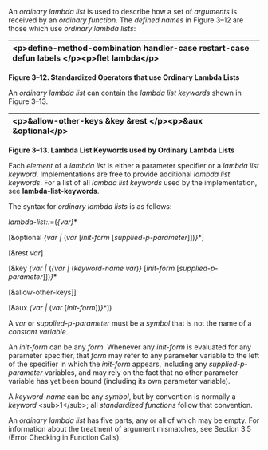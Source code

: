  

An *ordinary lambda list* is used to describe how a set of *arguments* is received by an *ordinary function*. The *defined names* in Figure 3–12 are those which use *ordinary lambda lists*:  



|&#60;p&#62;**define-method-combination handler-case restart-case defun labels** &#60;/p&#62;&#60;p&#62;**flet lambda**&#60;/p&#62;|
| :- |


**Figure 3–12. Standardized Operators that use Ordinary Lambda Lists** 

An *ordinary lambda list* can contain the *lambda list keywords* shown in Figure 3–13. 

|&#60;p&#62;**&allow-other-keys &key &rest** &#60;/p&#62;&#60;p&#62;**&aux &optional**&#60;/p&#62;|
| :- |


**Figure 3–13. Lambda List Keywords used by Ordinary Lambda Lists** 

Each *element* of a *lambda list* is either a parameter specifier or a *lambda list keyword*. Implementations are free to provide additional *lambda list keywords*. For a list of all *lambda list keywords* used by the implementation, see **lambda-list-keywords**. 

The syntax for *ordinary lambda lists* is as follows: 

*lambda-list::*=(*&#123;var&#125;*\* 

[&optional *&#123;var |* (*var* [*init-form* [*supplied-p-parameter*]])*&#125;*\*] 

[&rest *var*] 

[&key *&#123;var |* (*&#123;var |* (*keyword-name var*)*&#125;* [*init-form* [*supplied-p-parameter*]])*&#125;*\* 

[&allow-other-keys]] 

[&aux *&#123;var |* (*var* [*init-form*])*&#125;*\*]) 

A *var* or *supplied-p-parameter* must be a *symbol* that is not the name of a *constant variable*. 

An *init-form* can be any *form*. Whenever any *init-form* is evaluated for any parameter specifier, that *form* may refer to any parameter variable to the left of the specifier in which the *init-form* appears, including any *supplied-p-parameter* variables, and may rely on the fact that no other parameter variable has yet been bound (including its own parameter variable). 

A *keyword-name* can be any *symbol*, but by convention is normally a *keyword* &#60;sub&#62;1&#60;/sub&#62;; all *standardized functions* follow that convention. 

An *ordinary lambda list* has five parts, any or all of which may be empty. For information about the treatment of argument mismatches, see Section 3.5 (Error Checking in Function Calls).  



